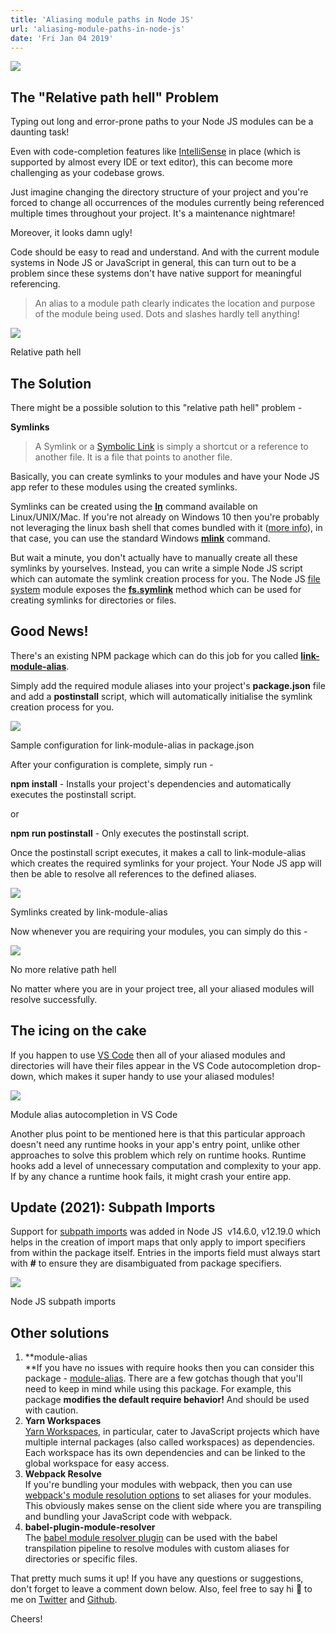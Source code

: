 ```yaml
---
title: 'Aliasing module paths in Node JS'
url: 'aliasing-module-paths-in-node-js'
date: 'Fri Jan 04 2019'
---
```


![](/img/blogs/aliasing-module-paths-in-node-js/1.png)

## The "Relative path hell" Problem

Typing out long and error-prone paths to your Node JS modules can be a daunting task!

Even with code-completion features like [IntelliSense](https://en.wikipedia.org/wiki/Intelligent_code_completion) in place (which is supported by almost every IDE or text editor), this can become more challenging as your codebase grows.

Just imagine changing the directory structure of your project and you're forced to change all occurrences of the modules currently being referenced multiple times throughout your project. It's a maintenance nightmare!

Moreover, it looks damn ugly!

Code should be easy to read and understand. And with the current module systems in Node JS or JavaScript in general, this can turn out to be a problem since these systems don't have native support for meaningful referencing.

> An alias to a module path clearly indicates the location and purpose of the module being used. Dots and slashes hardly tell anything!

![](/img/blogs/aliasing-module-paths-in-node-js/2.png)

Relative path hell

## The Solution

There might be a possible solution to this "relative path hell" problem -

**Symlinks**

> A Symlink or a [Symbolic Link](https://en.wikipedia.org/wiki/Symbolic_link) is simply a shortcut or a reference to another file. It is a file that points to another file.

Basically, you can create symlinks to your modules and have your Node JS app refer to these modules using the created symlinks.

Symlinks can be created using the **[ln](https://www.computerhope.com/unix/uln.htm)** command available on Linux/UNIX/Mac. If you're not already on Windows 10 then you're probably not leveraging the linux bash shell that comes bundled with it ([more info](https://www.howtogeek.com/249966/how-to-install-and-use-the-linux-bash-shell-on-windows-10/)), in that case, you can use the standard Windows [**mlink**](https://docs.microsoft.com/en-us/windows-server/administration/windows-commands/mklink) command.

But wait a minute, you don't actually have to manually create all these symlinks by yourselves. Instead, you can write a simple Node JS script which can automate the symlink creation process for you. The Node JS [file system](https://nodejs.org/api/fs.html) module exposes the **[fs.symlink](https://nodejs.org/api/fs.html#fs_fs_symlink_target_path_type_callback)** method which can be used for creating symlinks for directories or files.

## Good News!

There's an existing NPM package which can do this job for you called [**link-module-alias**](https://github.com/Rush/link-module-alias).

Simply add the required module aliases into your project's **package.json** file and add a **postinstall** script, which will automatically initialise the symlink creation process for you.

![](/img/blogs/aliasing-module-paths-in-node-js/3.png)

Sample configuration for link-module-alias in package.json

After your configuration is complete, simply run -

**npm install** \- Installs your project's dependencies and automatically executes the postinstall script.

or

**npm run postinstall** - Only executes the postinstall script.

Once the postinstall script executes, it makes a call to link-module-alias which creates the required symlinks for your project. Your Node JS app will then be able to resolve all references to the defined aliases.

![](/img/blogs/aliasing-module-paths-in-node-js/4.png)

Symlinks created by link-module-alias

Now whenever you are requiring your modules, you can simply do this -

![](/img/blogs/aliasing-module-paths-in-node-js/5.png)

No more relative path hell

No matter where you are in your project tree, all your aliased modules will resolve successfully.

## The icing on the cake

If you happen to use [VS Code](https://code.visualstudio.com/) then all of your aliased modules and directories will have their files appear in the VS Code autocompletion drop-down, which makes it super handy to use your aliased modules!

![](/img/blogs/aliasing-module-paths-in-node-js/6.png)

Module alias autocompletion in VS Code

Another plus point to be mentioned here is that this particular approach doesn't need any runtime hooks in your app's entry point, unlike other approaches to solve this problem which rely on runtime hooks. Runtime hooks add a level of unnecessary computation and complexity to your app. If by any chance a runtime hook fails, it might crash your entire app.

## Update (2021): Subpath Imports

Support for [subpath imports](https://nodejs.org/api/packages.html#subpath-imports) was added in Node JS  v14.6.0, v12.19.0 which helps in the creation of import maps that only apply to import specifiers from within the package itself. Entries in the imports field must always start with **\#** to ensure they are disambiguated from package specifiers.

![](/img/blogs/aliasing-module-paths-in-node-js/7.png)

Node JS subpath imports

## Other solutions

1.  **module-alias  
    **If you have no issues with require hooks then you can consider this package - [module-alias](https://github.com/ilearnio/module-alias). There are a few gotchas though that you'll need to keep in mind while using this package. For example, this package **modifies the default require behavior!** And should be used with caution.
2.  **Yarn Workspaces**  
    [Yarn Workspaces](https://yarnpkg.com/lang/en/docs/workspaces/), in particular, cater to JavaScript projects which have multiple internal packages (also called workspaces) as dependencies. Each workspace has its own dependencies and can be linked to the global workspace for easy access.
3.  **Webpack Resolve**  
    If you're bundling your modules with webpack, then you can use [webpack's module resolution options](https://webpack.js.org/configuration/resolve/) to set aliases for your modules. This obviously makes sense on the client side where you are transpiling and bundling your JavaScript code with webpack.
4.  **babel-plugin-module-resolver**  
    The [babel module resolver plugin](https://github.com/tleunen/babel-plugin-module-resolver) can be used with the babel transpilation pipeline to resolve modules with custom aliases for directories or specific files.

That pretty much sums it up! If you have any questions or suggestions, don't forget to leave a comment down below. Also, feel free to say hi 👋 to me on [Twitter](https://twitter.com/amdsouza92) and [Github](https://github.com/ArunMichaelDsouza).

Cheers!
